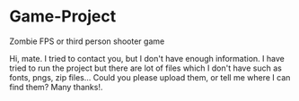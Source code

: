 Game-Project
============
Zombie FPS or third person shooter game

Hi, mate. I tried to contact you, but I don't have enough information. 
I have tried to run the project but there are lot of files which I don't have such as fonts, pngs, zip files... Could you please upload them, or tell me where I can find them? 
Many thanks!. 

